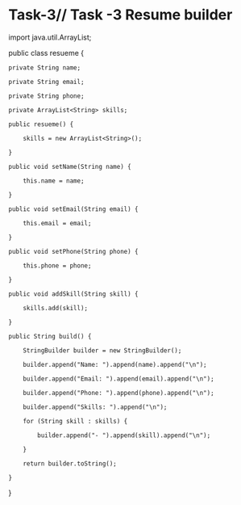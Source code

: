# Task-3//  Task -3 Resume builder

import java.util.ArrayList;

public class resueme {

    private String name;

    private String email;

    private String phone;

    private ArrayList<String> skills;

    public resueme() {

        skills = new ArrayList<String>();

    }

    public void setName(String name) {

        this.name = name;

    }

    public void setEmail(String email) {

        this.email = email;

    }

    public void setPhone(String phone) {

        this.phone = phone;

    }

    public void addSkill(String skill) {

        skills.add(skill);

    }

    public String build() {

        StringBuilder builder = new StringBuilder();

        builder.append("Name: ").append(name).append("\n");

        builder.append("Email: ").append(email).append("\n");

        builder.append("Phone: ").append(phone).append("\n");

        builder.append("Skills: ").append("\n");

        for (String skill : skills) {

            builder.append("- ").append(skill).append("\n");

        }

        return builder.toString();

    }

}
